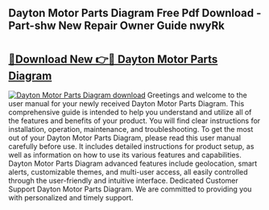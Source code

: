 ## Dayton Motor Parts Diagram Free Pdf Download - Part-shw New Repair Owner Guide nwyRk

# <h2><a href="http://dfmv2xn.blite.top/?on=Dayton+Motor+Parts+Diagram">🔗Download New 👉🔴 Dayton Motor Parts Diagram</a></h2>

[![Dayton Motor Parts Diagram download](https://i.imgur.com/lujVjoI.png)](http://dfmv2xn.blite.top/?on=Dayton+Motor+Parts+Diagram)
Greetings and welcome to the user manual for your newly received Dayton Motor Parts Diagram. This comprehensive guide is intended to help you understand and utilize all of the features and benefits of your product. You will find clear instructions for installation, operation, maintenance, and troubleshooting. To get the most out of your Dayton Motor Parts Diagram, please read this user manual carefully before use. It includes detailed instructions for product setup, as well as information on how to use its various features and capabilities. Dayton Motor Parts Diagram advanced features include geolocation, smart alerts, customizable themes, and multi-user access, all easily controlled through the user-friendly and intuitive interface. Dedicated Customer Support Dayton Motor Parts Diagram. We are committed to providing you with personalized and timely support.
